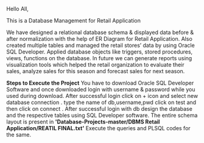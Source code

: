 Hello All,

This is a Database Management for Retail Application

We have designed a relational database schema & displayed data before & after normalization with the help of ER Diagram for Retail Application.
Also created multiple tables and managed the retail stores’ data by using Oracle SQL Developer.
Applied database objects like triggers, stored procedures, views, functions on the database.
In future we can generate reports using visualization tools which helped the retail organization to evaluate their sales, analyze sales for this season and forecast sales for next season.

**Steps to Execute the Project**
You have to download Oracle SQL Developer Software and once downloaded login with username & password while you used during download.
After successful login click on + icon and select new database connection .
type the name of db,username,pwd click on test and then click on connect .
After successful login with db design the database and the respective tables using SQL Developer software.
The entire schema layout is present in **'Database-Projects-master/DBMS Retail Application/REATIL FINAL.txt'**
Execute the queries and PLSQL codes for the same.

